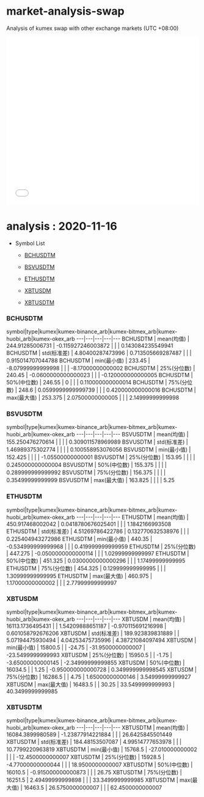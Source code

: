 # market-analysis-swap
Analysis of kumex swap with other exchange markets (UTC +08:00)

<iframe width="100%" height="440" src="./data.html" frameborder="no" border="0" scrolling="no"></iframe>

# analysis : 2020-11-16
* Symbol List

  * [BCHUSDTM](#bchusdtm)

  * [BSVUSDTM](#bsvusdtm)

  * [ETHUSDTM](#ethusdtm)

  * [XBTUSDM](#xbtusdm)

  * [XBTUSDTM](#xbtusdtm)


### BCHUSDTM

symbol|type|kumex|kumex-binance_arb|kumex-bitmex_arb|kumex-huobi_arb|kumex-okex_arb
---|---|---|---|---
BCHUSDTM | mean(均值) | 244.91285006731 | -0.115927246003872 |  |  | 0.143084235549941
BCHUSDTM | std(标准差) | 4.80400287473996 | 0.713505669287487 |  |  | 0.915014707044788
BCHUSDTM | min(最小值) | 233.45 | -8.07999999999998 |  |  | -8.17000000000002
BCHUSDTM | 25%(分位数) | 240.45 | -0.0600000000000023 |  |  | -0.120000000000005
BCHUSDTM | 50%(中位数) | 246.55 | 0 |  |  | 0.110000000000014
BCHUSDTM | 75%(分位数) | 248.6 | 0.0599999999999739 |  |  | 0.420000000000016
BCHUSDTM | max(最大值) | 253.375 | 2.07500000000005 |  |  | 2.14999999999998


### BSVUSDTM

symbol|type|kumex|kumex-binance_arb|kumex-bitmex_arb|kumex-huobi_arb|kumex-okex_arb
---|---|---|---|---
BSVUSDTM | mean(均值) | 155.250476270614 |  |  |  | 0.309011578969989
BSVUSDTM | std(标准差) | 1.46989375302774 |  |  |  | 0.100558953076056
BSVUSDTM | min(最小值) | 152.425 |  |  |  | -1.05500000000001
BSVUSDTM | 25%(分位数) | 153.95 |  |  |  | 0.245000000000004
BSVUSDTM | 50%(中位数) | 155.375 |  |  |  | 0.289999999999992
BSVUSDTM | 75%(分位数) | 156.375 |  |  |  | 0.35499999999999
BSVUSDTM | max(最大值) | 163.825 |  |  |  | 5.25


### ETHUSDTM

symbol|type|kumex|kumex-binance_arb|kumex-bitmex_arb|kumex-huobi_arb|kumex-okex_arb
---|---|---|---|---
ETHUSDTM | mean(均值) | 450.917468002042 | 0.0418780676025401 |  |  | 1.1842166993508
ETHUSDTM | std(标准差) | 4.51269786422786 | 0.132770632538976 |  |  | 0.225404943272986
ETHUSDTM | min(最小值) | 440.35 | -0.534999999999968 |  |  | 0.419999999999959
ETHUSDTM | 25%(分位数) | 447.275 | -0.0500000000000114 |  |  | 1.02999999999997
ETHUSDTM | 50%(中位数) | 451.325 | 0.0300000000000296 |  |  | 1.17499999999995
ETHUSDTM | 75%(分位数) | 454.325 | 0.129999999999995 |  |  | 1.30999999999995
ETHUSDTM | max(最大值) | 460.975 | 1.17000000000002 |  |  | 2.77999999999997


### XBTUSDM

symbol|type|kumex|kumex-binance_arb|kumex-bitmex_arb|kumex-huobi_arb|kumex-okex_arb
---|---|---|---|---
XBTUSDM | mean(均值) | 16113.1736495431 |  | 1.54209888651187 | -0.970115691216998 | 0.601058792676206
XBTUSDM | std(标准差) | 189.923839831889 |  | 5.07194475930494 | 4.04253475735996 | 4.38721084097494
XBTUSDM | min(最小值) | 15800.5 |  | -24.75 | -31.9500000000007 | -23.5499999999993
XBTUSDM | 25%(分位数) | 15950.5 |  | -1.75 | -3.65000000000145 | -2.34999999999855
XBTUSDM | 50%(中位数) | 16034.5 |  | 1.25 | -0.950000000000728 | 0.349999999998545
XBTUSDM | 75%(分位数) | 16286.5 |  | 4.75 | 1.65000000000146 | 3.54999999999927
XBTUSDM | max(最大值) | 16483.5 |  | 30.25 | 33.5499999999993 | 40.3499999999985


### XBTUSDTM

symbol|type|kumex|kumex-binance_arb|kumex-bitmex_arb|kumex-huobi_arb|kumex-okex_arb
---|---|---|---|---
XBTUSDTM | mean(均值) | 16084.3899980589 | -1.23877914221884 |  |  | 26.6425845501449
XBTUSDTM | std(标准差) | 184.48153507087 | 4.99514777653978 |  |  | 10.7799220963819
XBTUSDTM | min(最小值) | 15768.5 | -27.010000000002 |  |  | -12.4500000000007
XBTUSDTM | 25%(分位数) | 15928.5 | -4.77000000000044 |  |  | 18.9500000000007
XBTUSDTM | 50%(中位数) | 16010.5 | -0.915000000000873 |  |  | 26.75
XBTUSDTM | 75%(分位数) | 16251.5 | 2.49499999999898 |  |  | 33.3499999999985
XBTUSDTM | max(最大值) | 16463.5 | 26.5750000000007 |  |  | 62.4500000000007

